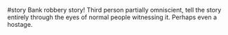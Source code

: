 #story 
Bank robbery story! Third person partially omniscient, tell the story entirely through the eyes of normal people witnessing it. Perhaps even a hostage.